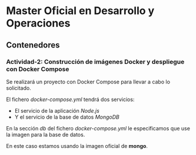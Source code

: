 # Master Oficial en Desarrollo y Operaciones

## Contenedores

### Actividad-2: Construcción de imágenes Docker y despliegue con Docker Compose

Se realizará un proyecto con Docker Compose para llevar a cabo lo solicitado.

El fichero _docker-compose.yml_ tendrá dos servicios:

- El servicio de la aplicación _Node.js_
- Y el servicio de la base de datos _MongoDB_

En la sección _db_ del fichero _docker-compose.yml_ le especificamos que use la imagen para la base de datos. 

En este caso estamos usando la imagen oficial de **mongo**.

